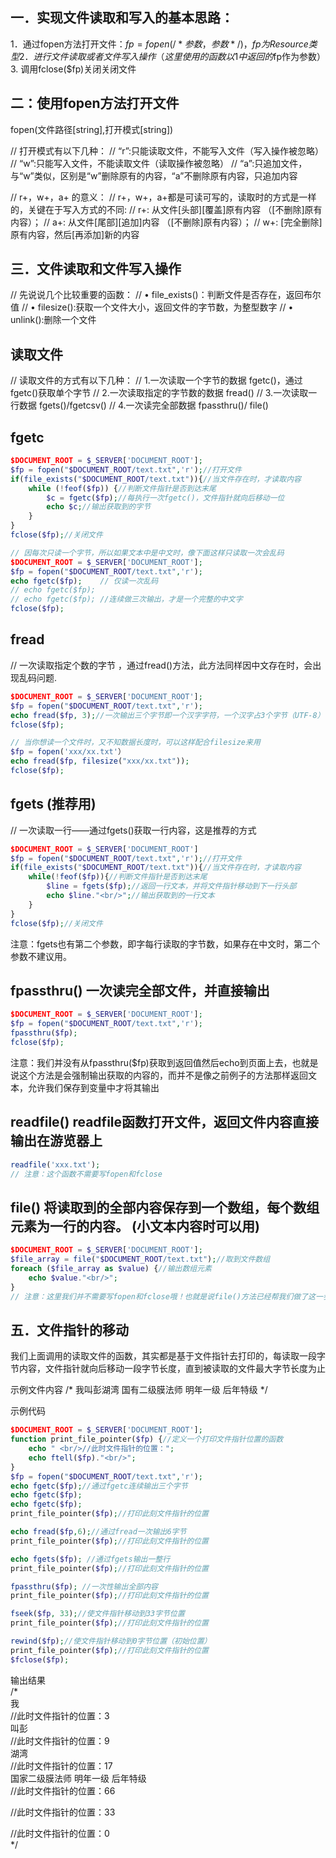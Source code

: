 



一．实现文件读取和写入的基本思路：
-----------
1．通过fopen方法打开文件：$fp =fopen(/*参数，参数*/)，fp为Resource类型  
2．进行文件读取或者文件写入操作（这里使用的函数以1中返回的$fp作为参数）  
3. 调用fclose($fp)关闭关闭文件  



二：使用fopen方法打开文件
------------
fopen(文件路径[string],打开模式[string])

// 打开模式有以下几种：
// “r”:只能读取文件，不能写入文件（写入操作被忽略）
// “w”:只能写入文件，不能读取文件（读取操作被忽略）
// “a”:只追加文件，与“w”类似，区别是“w”删除原有的内容，“a”不删除原有内容，只追加内容

// r+，w+，a+ 的意义：
// r+，w+，a+都是可读可写的，读取时的方式是一样的，关键在于写入方式的不同:
// r+: 从文件[头部][覆盖]原有内容 （[不删除]原有内容）；
// a+: 从文件[尾部][追加]内容 （[不删除]原有内容）；
// w+: [完全删除]原有内容，然后[再添加]新的内容




三．文件读取和文件写入操作
------------
// 先说说几个比较重要的函数：
// • file_exists()：判断文件是否存在，返回布尔值
// • filesize():获取一个文件大小，返回文件的字节数，为整型数字
// • unlink():删除一个文件


读取文件
------------
// 读取文件的方式有以下几种：
// 1.一次读取一个字节的数据 fgetc()，通过fgetc()获取单个字节
// 2.一次读取指定的字节数的数据 fread()
// 3.一次读取一行数据 fgets()/fgetcsv()
// 4.一次读完全部数据 fpassthru()/ file()


fgetc
------------
```php
$DOCUMENT_ROOT = $_SERVER['DOCUMENT_ROOT'];
$fp = fopen("$DOCUMENT_ROOT/text.txt",'r');//打开文件
if(file_exists("$DOCUMENT_ROOT/text.txt")){//当文件存在时，才读取内容
	while (!feof($fp)) {//判断文件指针是否到达末尾
		$c = fgetc($fp);//每执行一次fgetc()，文件指针就向后移动一位
		echo $c;//输出获取到的字节
	}
}
fclose($fp);//关闭文件

// 因每次只读一个字节，所以如果文本中是中文时，像下面这样只读取一次会乱码
$DOCUMENT_ROOT = $_SERVER['DOCUMENT_ROOT'];
$fp = fopen("$DOCUMENT_ROOT/text.txt",'r');
echo fgetc($fp);	// 仅读一次乱码
// echo fgetc($fp);
// echo fgetc($fp); //连续做三次输出，才是一个完整的中文字
fclose($fp);
```



fread
----------------
// 一次读取指定个数的字节 ，通过fread()方法，此方法同样因中文存在时，会出现乱码问题.
```php
$DOCUMENT_ROOT = $_SERVER['DOCUMENT_ROOT'];
$fp = fopen("$DOCUMENT_ROOT/text.txt",'r');
echo fread($fp, 3);//一次输出三个字节即一个汉字字符，一个汉字占3个字节（UTF-8）
fclose($fp);

// 当你想读一个文件时，又不知数据长度时，可以这样配合filesize来用
$fp = fopen('xxx/xx.txt'）
echo fread($fp, filesize("xxx/xx.txt")); 
fclose($fp);
```



fgets (推荐用)
----------------
// 一次读取一行——通过fgets()获取一行内容，这是推荐的方式
```php
$DOCUMENT_ROOT = $_SERVER['DOCUMENT_ROOT']
$fp = fopen("$DOCUMENT_ROOT/text.txt",'r');//打开文件
if(file_exists("$DOCUMENT_ROOT/text.txt")){//当文件存在时，才读取内容
	while(!feof($fp)){//判断文件指针是否到达末尾
		$line = fgets($fp);//返回一行文本，并将文件指针移动到下一行头部
		echo $line."<br/>";//输出获取到的一行文本
	}
}
fclose($fp);//关闭文件
```
注意：fgets也有第二个参数，即字每行读取的字节数，如果存在中文时，第二个参数不建议用。



fpassthru() 一次读完全部文件，并直接输出
----------------
```php
$DOCUMENT_ROOT = $_SERVER['DOCUMENT_ROOT'];
$fp = fopen("$DOCUMENT_ROOT/text.txt",'r');
fpassthru($fp);
fclose($fp);
```
注意：我们并没有从fpassthru($fp)获取到返回值然后echo到页面上去，也就是说这个方法是会强制输出获取的内容的，而并不是像之前例子的方法那样返回文本，允许我们保存到变量中才将其输出



readfile() readfile函数打开文件，返回文件内容直接输出在游览器上
----------------
```php
readfile('xxx.txt');
// 注意：这个函数不需要写fopen和fclose
```


file() 将读取到的全部内容保存到一个数组，每个数组元素为一行的内容。 (小文本内容时可以用)
----------------
```php
$DOCUMENT_ROOT = $_SERVER['DOCUMENT_ROOT'];
$file_array = file("$DOCUMENT_ROOT/text.txt");//取到文件数组
foreach ($file_array as $value) {//输出数组元素
	echo $value."<br/>";
}
// 注意：这里我们并不需要写fopen和fclose哦！也就是说file()方法已经帮我们做了这一步了
```




五．文件指针的移动
----------------
我们上面调用的读取文件的函数，其实都是基于文件指针去打印的，每读取一段字节内容，文件指针就向后移动一段字节长度，直到被读取的文件最大字节长度为止

示例文件内容
/*
我叫彭湖湾
国有二级膜法师
明年一级
后年特级
*/

示例代码
```php
$DOCUMENT_ROOT = $_SERVER['DOCUMENT_ROOT'];
function print_file_pointer($fp) {//定义一个打印文件指针位置的函数
	echo " <br/>//此时文件指针的位置：";
	echo ftell($fp)."<br/>";
}
$fp = fopen("$DOCUMENT_ROOT/text.txt",'r');
echo fgetc($fp);//通过fgetc连续输出三个字节
echo fgetc($fp);
echo fgetc($fp);
print_file_pointer($fp);//打印此刻文件指针的位置

echo fread($fp,6);//通过fread一次输出6字节
print_file_pointer($fp);//打印此刻文件指针的位置

echo fgets($fp); //通过fgets输出一整行
print_file_pointer($fp);//打印此刻文件指针的位置

fpassthru($fp); //一次性输出全部内容
print_file_pointer($fp);//打印此刻文件指针的位置

fseek($fp, 33);//使文件指针移动到33字节位置
print_file_pointer($fp);//打印此刻文件指针的位置

rewind($fp);//使文件指针移动到0字节位置（初始位置）
print_file_pointer($fp);//打印此刻文件指针的位置
$fclose($fp);
```
  
输出结果  
/*    
我  
//此时文件指针的位置：3  
叫彭  
//此时文件指针的位置：9  
湖湾  
//此时文件指针的位置：17  
国家二级膜法师 明年一级 后年特级  
//此时文件指针的位置：66  
  
//此时文件指针的位置：33  
  
//此时文件指针的位置：0  
*/  
  











